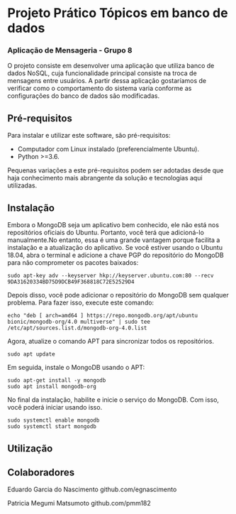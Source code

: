# Projeto Prático Tópicos em banco de dados
### Aplicação de Mensageria - Grupo 8

O projeto consiste em desenvolver uma aplicação que utiliza banco de dados NoSQL, cuja funcionalidade principal consiste na troca de mensagens entre usuários. A partir dessa aplicação gostaríamos de verificar como o comportamento do sistema varia conforme as configurações do banco de dados são modificadas.

## Pré-requisitos
Para instalar e utilizar este software, são pré-requisitos:
* Computador com Linux instalado (preferencialmente Ubuntu).
* Python >=3.6.

Pequenas variações a este pré-requisitos podem ser adotadas desde que haja conhecimento mais abrangente da solução e tecnologias aqui utilizadas.

## Instalação
Embora o MongoDB seja um aplicativo bem conhecido, ele não está nos repositórios oficiais do Ubuntu. Portanto, você terá que adicioná-lo manualmente.No entanto, essa é uma grande vantagem porque facilita a instalação e a atualização do aplicativo. Se você estiver usando o Ubuntu 18.04, abra o terminal e adicione a chave PGP do repositório do MongoDB para não comprometer os pacotes baixados:

```console
sudo apt-key adv --keyserver hkp://keyserver.ubuntu.com:80 --recv 9DA31620334BD75D9DCB49F368818C72E52529D4
```

Depois disso, você pode adicionar o repositório do MongoDB sem qualquer problema. Para fazer isso, execute este comando:

```console
echo "deb [ arch=amd64 ] https://repo.mongodb.org/apt/ubuntu bionic/mongodb-org/4.0 multiverse" | sudo tee /etc/apt/sources.list.d/mongodb-org-4.0.list
```

Agora, atualize o comando APT para sincronizar todos os repositórios.

```console
sudo apt update
```

Em seguida, instale o MongoDB usando o APT:

```console
sudo apt-get install -y mongodb
sudo apt install mongodb-org
```

No final da instalação, habilite e inicie o serviço do MongoDB. Com isso, você poderá iniciar usando isso.

```console
sudo systemctl enable mongodb
sudo systemctl start mongodb
```

## Utilização

## Colaboradores

Eduardo Garcia do Nascimento
github.com/egnascimento


Patricia Megumi Matsumoto
github.com/pmm182



